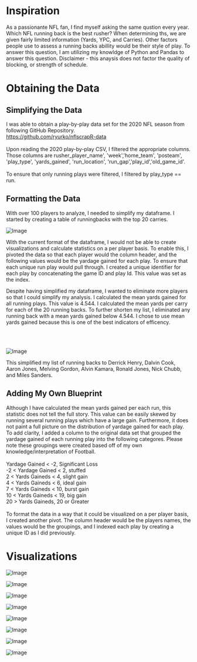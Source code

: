 <h1> Inspiration </h1>
<p> As a passionante NFL fan, I find myself asking the same qustion every year. Which NFL running back is the best rusher? When determining ths, we are given fairly limited information (Yards, YPC, and Carries). Other factors people use to assess a running backs abillity would be their style of play. To answer this question, I am utilizing my knowldge of Python and Pandas to answer this question. Disclaimer - this anaysis does not factor the quality of blocking, or strength of schedule.</p>

<h1> Obtaining the Data </h1>

<h2> Simplifying the Data </h2>

I was able to obtain a play-by-play data set for the 2020 NFL season from following GitHub Repository.<br>
https://github.com/ryurko/nflscrapR-data
<br>
<br>
Upon reading the 2020 play-by-play CSV, I filtered the appropriate columns. Those columns are rusher_player_name', 'week','home_team', 'posteam', 'play_type', 'yards_gained', 'run_location', 'run_gap','play_id','old_game_id'. 
<br>
<br>
To ensure that only running plays were filtered, I filtered by play_type == run. 

<h2> Formatting the Data </h2> 

With over 100 players to analyze, I needed to simplify my dataframe. I started by creating a table of runningbacks with the top 20 carries. 
<p><img alt="Image" title="icon" src="https://github.com/AbhikMahakul/NFL-Runningback-Analysis/blob/main/Images/Images/Top%2020%20Carries.png" /></p>
<p>
With the current format of the dataframe, I would not be able to create visualizations and calculate statistics on a per player basis. To enable this, I pivoted the data so that each player would the column header, and the following values would be the yardage gained for each play. To ensure that each unique run play would pull through. I created a unique identifier for each play by concatenating the game ID and play Id. This value was set as the index. 

Despite having simplified my dataframe, I wanted to eliminate more players so that I could simplify my analysis. I calculated the mean yards gained for all running plays. This value is 4.544. I calculated the mean yards per carry for each of the 20 running backs. To further shorten my list, I eliminated any running back with a mean yards gained below 4.544. I chose to use mean yards gained because this is one of the best indicators of efficency. </p>
<br>
<br>
<p><img alt="Image" title="icon" src="https://github.com/AbhikMahakul/NFL-Runningback-Analysis/blob/main/Images/Images/Top20YPC.png"/></p>

<p> This simplified my list of running backs to Derrick Henry, Dalvin Cook, Aaron Jones, Melving Gordon, Alvin Kamara, Ronald Jones, Nick Chubb, and Miles Sanders.</p>

<h2> Adding My Own Blueprint </h2>
<p> Although I have calculated the mean yards gained per each run, this statistic does not tell the full story. This value can be easily skewed by running several running plays which have a large gain. Furthermore, it does not paint a full picture on the distribution of yardage gained for each play. To add clarity, I added a column to the original data set that grouped the yardage gained of each running play into the following categores. Please note these groupings were created based off of my own knowledge/interpretation of Football. 
 <br>
 <br>
 Yardage Gained < -2, Significant Loss<br>
 -2 < Yardage Gained < 2, stuffed<br>
 2 < Yards Gaineds < 4, slight gain <br>
 4 < Yards Gaineds < 6, ideal gain <br>
 7 < Yards Gaineds < 10, burst gain <br>
 10 < Yards Gaineds < 19, big gain <br>
 20 > Yards Gaineds, 20 or Greater <br>
 <br>
To format the data in a way that it could be visualized on a per player basis, I created another pivot. The column header would be the players names, the values would be the groupings, and I indexed each play by creating a unique ID as I did previously. 
 
<h1> Visualizations </h1>


<p><img alt="Image" title="icon" src="https://github.com/AbhikMahakul/NFL-Runningback-Analysis/blob/main/Images/Images/Aaron%20Jones.png"/></p>
<p><img alt="Image" title="icon" src="https://github.com/AbhikMahakul/NFL-Runningback-Analysis/blob/main/Images/Images/Alvin%20Kamara.png"/></p>
<p><img alt="Image" title="icon" src="https://github.com/AbhikMahakul/NFL-Runningback-Analysis/blob/main/Images/Images/Dalvin%20Cook.png"/></p>
<p><img alt="Image" title="icon" src="https://github.com/AbhikMahakul/NFL-Runningback-Analysis/blob/main/Images/Images/Derrick%20Henry.png"/></p>
<p><img alt="Image" title="icon" src="https://github.com/AbhikMahakul/NFL-Runningback-Analysis/blob/main/Images/Images/Melvin%20Gordon.png"/></p>
<p><img alt="Image" title="icon" src="https://github.com/AbhikMahakul/NFL-Runningback-Analysis/blob/main/Images/Images/Miles%20Sanders.png"/></p>
<p><img alt="Image" title="icon" src="https://github.com/AbhikMahakul/NFL-Runningback-Analysis/blob/main/Images/Images/Nick%20Chubb.png"/></p>
<p><img alt="Image" title="icon" src="https://github.com/AbhikMahakul/NFL-Runningback-Analysis/blob/main/Images/Images/Ronald%20Jones.png"/></p>

  
                         
                           
  
